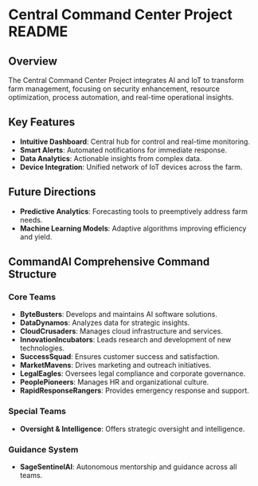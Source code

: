 # Central Command Center Project README

## Overview
The Central Command Center Project integrates AI and IoT to transform farm management, focusing on security enhancement, resource optimization, process automation, and real-time operational insights.

## Key Features
- **Intuitive Dashboard**: Central hub for control and real-time monitoring.
- **Smart Alerts**: Automated notifications for immediate response.
- **Data Analytics**: Actionable insights from complex data.
- **Device Integration**: Unified network of IoT devices across the farm.

## Future Directions
- **Predictive Analytics**: Forecasting tools to preemptively address farm needs.
- **Machine Learning Models**: Adaptive algorithms improving efficiency and yield.

## CommandAI Comprehensive Command Structure

### Core Teams
- **ByteBusters**: Develops and maintains AI software solutions.
- **DataDynamos**: Analyzes data for strategic insights.
- **CloudCrusaders**: Manages cloud infrastructure and services.
- **InnovationIncubators**: Leads research and development of new technologies.
- **SuccessSquad**: Ensures customer success and satisfaction.
- **MarketMavens**: Drives marketing and outreach initiatives.
- **LegalEagles**: Oversees legal compliance and corporate governance.
- **PeoplePioneers**: Manages HR and organizational culture.
- **RapidResponseRangers**: Provides emergency response and support.

### Special Teams
- **Oversight & Intelligence**: Offers strategic oversight and intelligence.

### Guidance System
- **SageSentinelAI**: Autonomous mentorship and guidance across all teams.
